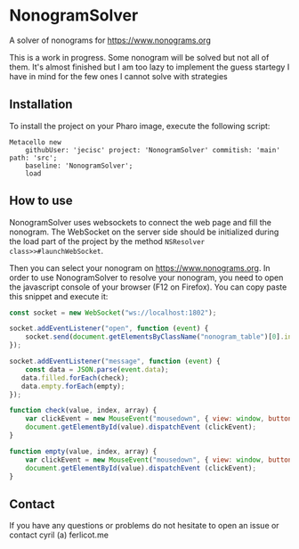 # NonogramSolver
A solver of nonograms for https://www.nonograms.org

This is a work in progress. Some nonogram will be solved but not all of them. It's almost finished but I am too lazy to implement the guess startegy I have in mind for the few ones I cannot solve with strategies


## Installation

To install the project on your Pharo image, execute the following script: 

```Smalltalk
Metacello new
	githubUser: 'jecisc' project: 'NonogramSolver' commitish: 'main' path: 'src';
	baseline: 'NonogramSolver';
	load
```

## How to use

NonogramSolver uses websockets to connect the web page and fill the nonogram. 
The WebSocket on the server side should be initialized during the load part of the project by the method `NSResolver class>>#launchWebSocket`.

Then you can select your nonogram on https://www.nonograms.org.
In order to use NonogramSolver to resolve your nonogram, you need to open the javascript console of your browser (F12 on Firefox).
You can copy paste this snippet and execute it:

```javascript
const socket = new WebSocket("ws://localhost:1802");

socket.addEventListener("open", function (event) {
    socket.send(document.getElementsByClassName("nonogram_table")[0].innerHTML);
});

socket.addEventListener("message", function (event) {
	const data = JSON.parse(event.data);
   data.filled.forEach(check);
   data.empty.forEach(empty);
});

function check(value, index, array) {
	var clickEvent = new MouseEvent("mousedown", { view: window, button: 0});
	document.getElementById(value).dispatchEvent (clickEvent);
}

function empty(value, index, array) {
	var clickEvent = new MouseEvent("mousedown", { view: window, button: 2});
	document.getElementById(value).dispatchEvent (clickEvent);
}
```

## Contact

If you have any questions or problems do not hesitate to open an issue or contact cyril (a) ferlicot.me 
